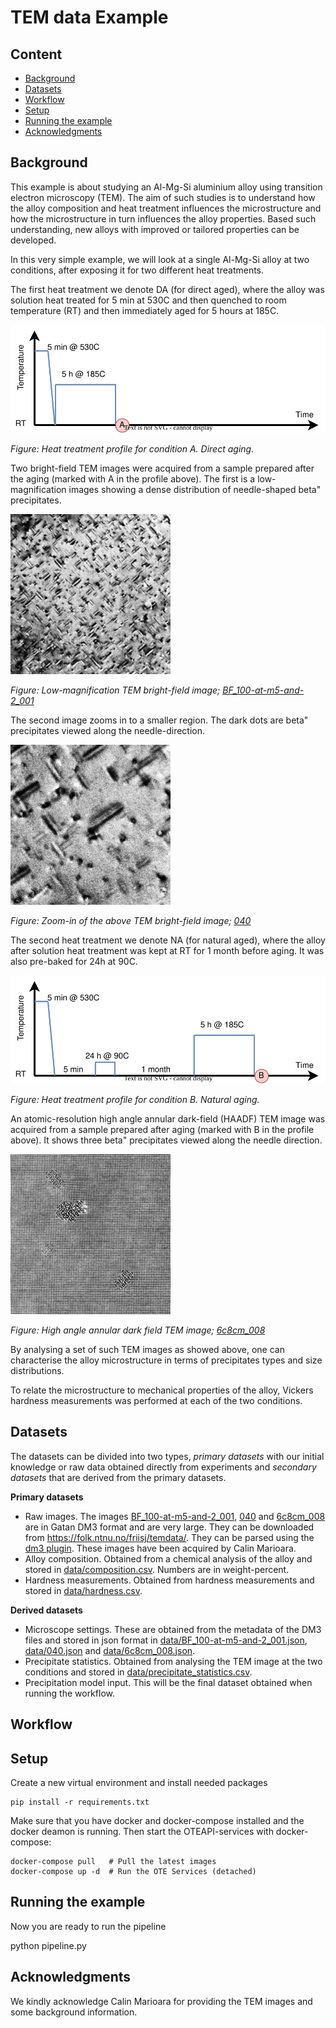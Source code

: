 TEM data Example
================

Content
-------
- [Background](#background)
- [Datasets](#datasets)
- [Workflow](#workflow)
- [Setup](#setup)
- [Running the example](#running-the-example)
- [Acknowledgments](#acknowledgments)


Background
----------
This example is about studying an Al-Mg-Si aluminium alloy using
transition electron microscopy (TEM).  The aim of such studies is to
understand how the alloy composition and heat treatment influences the
microstructure and how the microstructure in turn influences the alloy
properties.  Based such understanding, new alloys with improved or
tailored properties can be developed.

In this very simple example, we will look at a single Al-Mg-Si alloy
at two conditions, after exposing it for two different heat treatments.

The first heat treatment we denote DA (for direct aged), where the
alloy was solution heat treated for 5 min at 530C and then quenched to
room temperature (RT) and then immediately aged for 5 hours at 185C.

![profile-DA](figs/profile-DA.svg)

*Figure: Heat treatment profile for condition A.  Direct aging.*

Two bright-field TEM images were acquired from a sample prepared after
the aging (marked with A in the profile above).  The first is a
low-magnification images showing a dense distribution of needle-shaped
beta" precipitates.

![Overview, direct aging](figs/BF_100-at-m5-and-2_001.png)

*Figure: Low-magnification TEM bright-field image; [BF_100-at-m5-and-2_001]*

The second image zooms in to a smaller region.  The dark dots are
beta" precipitates viewed along the needle-direction.

![zoom, direct aging](figs/040.png)

*Figure: Zoom-in of the above TEM bright-field image; [040]*

The second heat treatment we denote NA (for natural aged), where the
alloy after solution heat treatment was kept at RT for 1 month before
aging.  It was also pre-baked for 24h at 90C.

![profile-NA](figs/profile-NA.svg)

*Figure: Heat treatment profile for condition B.  Natural aging.*

An atomic-resolution high angle annular dark-field (HAADF) TEM image
was acquired from a sample prepared after aging (marked with B in the
profile above).  It shows three beta" precipitates viewed along the
needle direction.

![pre-baked](figs/6c8cm_008.png)

*Figure: High angle annular dark field TEM image; [6c8cm_008]*

By analysing a set of such TEM images as showed above, one can
characterise the alloy microstructure in terms of precipitates types
and size distributions.

To relate the microstructure to mechanical properties of the alloy,
Vickers hardness measurements was performed at each of the two
conditions.


Datasets
--------
The datasets can be divided into two types, *primary datasets* with our
initial knowledge or raw data obtained directly from experiments and
*secondary datasets* that are derived from the primary datasets.

**Primary datasets**
- Raw images.  The images [BF_100-at-m5-and-2_001], [040] and [6c8cm_008]
  are in Gatan DM3 format and are very large.  They can be downloaded from
  https://folk.ntnu.no/friisj/temdata/.  They can be parsed using the
  [dm3 plugin].  These images have been acquired by Calin Marioara.
- Alloy composition.  Obtained from a chemical analysis of the alloy and
  stored in [data/composition.csv].  Numbers are in weight-percent.
- Hardness measurements.  Obtained from hardness measurements and stored
  in [data/hardness.csv].

**Derived datasets**
- Microscope settings. These are obtained from the metadata of the DM3 files
  and stored in json format in [data/BF_100-at-m5-and-2_001.json],
  [data/040.json] and [data/6c8cm_008.json].
- Precipitate statistics.  Obtained from analysing the TEM image at the two
  conditions and stored in [data/precipitate_statistics.csv].
- Precipitation model input.  This will be the final dataset obtained when
  running the workflow.


Workflow
--------



Setup
-----
Create a new virtual environment and install needed packages

    pip install -r requirements.txt

Make sure that you have docker and docker-compose installed and the
docker deamon is running.  Then start the OTEAPI-services with
docker-compose:

    docker-compose pull   # Pull the latest images
    docker-compose up -d  # Run the OTE Services (detached)


Running the example
-------------------
Now you are ready to run the pipeline

   python pipeline.py


Acknowledgments
---------------
We kindly acknowledge Calin Marioara for providing the TEM images and
some background information.



[BF_100-at-m5-and-2_001]: https://folk.ntnu.no/friisj/temdata/BF_100-at-m5-and-2_001.dm3
[040]: https://folk.ntnu.no/friisj/temdata/040.dm3
[6c8cm_008]: https://folk.ntnu.no/friisj/temdata/6c8cm_008.dm3
[oteapi-services]: https://github.com/EMMC-ASBL/oteapi-services

[dm3 plugin]: plugins/dm3.py
[data/composition.csv]: data/composition.csv
[data/precipitate_statistics.csv]: data/precipitate_statistics.csv
[data/hardness.csv]: data/hardness.csv
[data/BF_100-at-m5-and-2_001.json]: data/BF_100-at-m5-and-2_001.json
[data/040.json]: data/040.json
[data/6c8cm_008.json]: data/6c8cm_008.json
